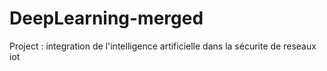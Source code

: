 # DeepLearning-merged
Project : integration de l'intelligence artificielle dans la sécurite de reseaux iot
